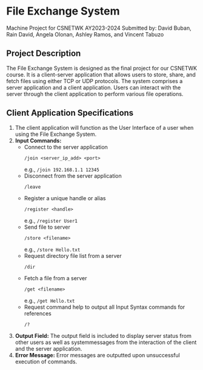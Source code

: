 # File Exchange System
Machine Project for CSNETWK AY2023-2024
Submitted by: David Buban, Rain David, Angela Olonan, Ashley Ramos, and Vincent Tabuzo

## Project Description
The File Exchange System is designed as the final project for our CSNETWK course. It is a client-server application that allows users to store, share, and fetch files using either TCP or UDP protocols. The system comprises a server application and a client application. Users can interact with the server through the client application to perform various file operations.

## Client Application Specifications
1. The client application will function as the User Interface of a user when using the File Exchange System.
2. **Input Commands:**
   - Connect to the server application
     ```
     /join <server_ip_add> <port>
     ```
     e.g., `/join 192.168.1.1 12345`
   - Disconnect from the server application
     ```
     /leave
     ```
   - Register a unique handle or alias
     ```
     /register <handle>
     ```
     e.g., `/register User1`
   - Send file to server
     ```
     /store <filename>
     ```
     e.g., `/store Hello.txt`
   - Request directory file list from a server
     ```
     /dir
     ```
   - Fetch a file from a server
     ```
     /get <filename>
     ```
     e.g., `/get Hello.txt`
   - Request command help to output all Input Syntax commands for references
     ```
     /?
     ```
3. **Output Field:** The output field is included to display server status from other users as well as systemmessages from the interaction of the client and the server application.
5. **Error Message:** Error messages are outputted upon unsuccessful execution of commands.
